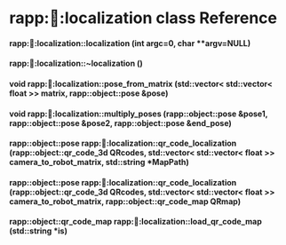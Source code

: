 rapp::robot::localization class Reference
=========================================

#### rapp::robot::localization::localization (int argc=0, char \*\*argv=NULL)

#### rapp::robot::localization::~localization ()

#### void rapp::robot::localization::pose\_from\_matrix (std::vector&lt; std::vector&lt; float &gt;&gt; matrix, rapp::object::pose &pose)

#### void rapp::robot::localization::multiply\_poses (rapp::object::pose &pose1, rapp::object::pose &pose2, rapp::object::pose &end\_pose)

#### rapp::object::pose rapp::robot::localization::qr\_code\_localization (rapp::object::qr\_code\_3d QRcodes, std::vector&lt; std::vector&lt; float &gt;&gt; camera\_to\_robot\_matrix, std::string \*MapPath)

#### rapp::object::pose rapp::robot::localization::qr\_code\_localization (rapp::object::qr\_code\_3d QRcodes, std::vector&lt; std::vector&lt; float &gt;&gt; camera\_to\_robot\_matrix, rapp::object::qr\_code\_map QRmap)

#### rapp::object::qr\_code\_map rapp::robot::localization::load\_qr\_code\_map (std::string \*is)
